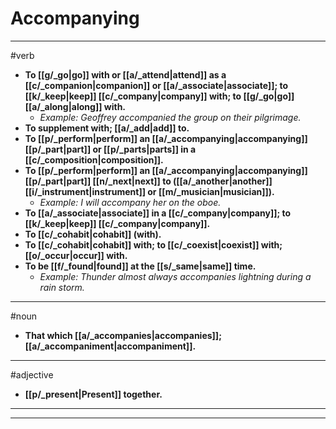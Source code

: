 # Accompanying
---
#verb
- **To [[g/_go|go]] with or [[a/_attend|attend]] as a [[c/_companion|companion]] or [[a/_associate|associate]]; to [[k/_keep|keep]] [[c/_company|company]] with; to [[g/_go|go]] [[a/_along|along]] with.**
	- _Example: Geoffrey accompanied the group on their pilgrimage._
- **To supplement with; [[a/_add|add]] to.**
- **To [[p/_perform|perform]] an [[a/_accompanying|accompanying]] [[p/_part|part]] or [[p/_parts|parts]] in a [[c/_composition|composition]].**
- **To [[p/_perform|perform]] an [[a/_accompanying|accompanying]] [[p/_part|part]] [[n/_next|next]] to ([[a/_another|another]] [[i/_instrument|instrument]] or [[m/_musician|musician]]).**
	- _Example: I will accompany her on the oboe._
- **To [[a/_associate|associate]] in a [[c/_company|company]]; to [[k/_keep|keep]] [[c/_company|company]].**
- **To [[c/_cohabit|cohabit]] (with).**
- **To [[c/_cohabit|cohabit]] with; to [[c/_coexist|coexist]] with; [[o/_occur|occur]] with.**
- **To be [[f/_found|found]] at the [[s/_same|same]] time.**
	- _Example: Thunder almost always accompanies lightning during a rain storm._
---
#noun
- **That which [[a/_accompanies|accompanies]]; [[a/_accompaniment|accompaniment]].**
---
#adjective
- **[[p/_present|Present]] together.**
---
---
